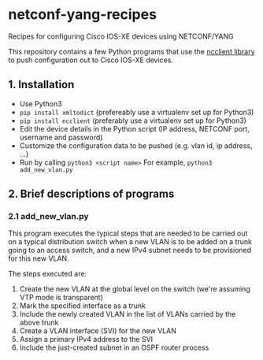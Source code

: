 # netconf-yang-recipes
Recipes for configuring Cisco IOS-XE devices using NETCONF/YANG

This repository contains a few Python programs that use the [ncclient library](https://github.com/ncclient/ncclient) to push configuration out to Cisco IOS-XE devices.

## 1. Installation

* Use Python3
* `pip install xmltodict` (prefereably use a virtualenv set up for Python3)
* `pip install ncclient` (preferably use a virtualenv set up for Python3)
* Edit the device details in the Python script (IP address, NETCONF port, username and password)
* Customize the configuration data to be pushed (e.g. vlan id, ip address, ...)
* Run by calling `python3 <script name>` For example, `python3 add_new_vlan.py`

## 2. Brief descriptions of programs

### 2.1 add_new_vlan.py

This program executes the typical steps that are needed to be carried out on a typical distribution switch when a new VLAN is to be added on a trunk going to an access switch, and a new IPv4 subnet needs to be provisioned for this new VLAN.

The steps executed are:

1. Create the new VLAN at the global level on the switch (we're assuming VTP mode is transparent)
2. Mark the specified interface as a trunk
3. Include the newly created VLAN in the list of VLANs carried by the above trunk
4. Create a VLAN interface (SVI) for the new VLAN
5. Assign a primary IPv4 address to the SVI
6. Include the just-created subnet in an OSPF router process
